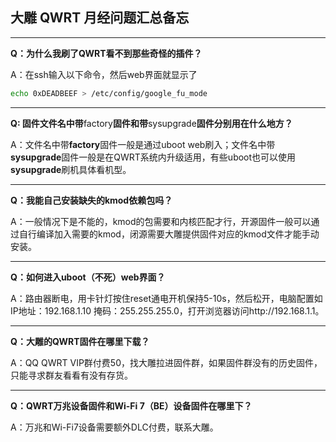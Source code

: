 ## 大雕 QWRT 月经问题汇总备忘

---
**Q：为什么我刷了QWRT看不到那些奇怪的插件？**

A：在ssh输入以下命令，然后web界面就显示了
```bash
echo 0xDEADBEEF > /etc/config/google_fu_mode
```
---
**Q: 固件文件名中带**factory**固件和带**sysupgrade**固件分别用在什么地方？**

A：文件名中带**factory**固件一般是通过uboot web刷入；文件名中带**sysupgrade**固件一般是在QWRT系统内升级适用，有些uboot也可以使用**sysupgrade**刷机具体看机型。

---
**Q：我能自己安装缺失的kmod依赖包吗？**

A：一般情况下是不能的，kmod的包需要和内核匹配才行，开源固件一般可以通过自行编译加入需要的kmod，闭源需要大雕提供固件对应的kmod文件才能手动安装。

---
**Q：如何进入uboot（不死）web界面？**

A：路由器断电，用卡针灯按住reset通电开机保持5-10s，然后松开，电脑配置如IP地址：192.168.1.10 掩码：255.255.255.0，打开浏览器访问http://192.168.1.1。

---
**Q：大雕的QWRT固件在哪里下载？**

A：QQ QWRT VIP群付费50，找大雕拉进固件群，如果固件群没有的历史固件，只能寻求群友看看有没有存货。

---
**Q：QWRT万兆设备固件和Wi-Fi 7（BE）设备固件在哪里下？**

A：万兆和Wi-Fi7设备需要额外DLC付费，联系大雕。

